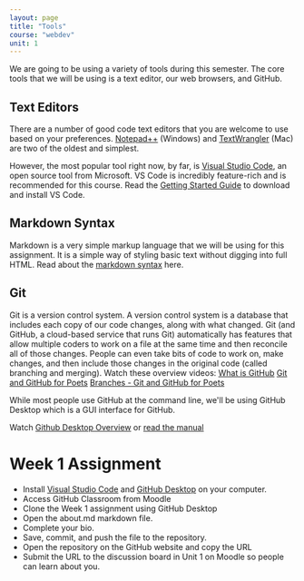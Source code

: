 ```yaml
---
layout: page
title: "Tools"
course: "webdev"
unit: 1
---
```

We are going to be using a variety of tools during this semester. The core tools that we will be using is a text editor, our web browsers, and GitHub.

## Text Editors
There are a number of good code text editors that you are welcome to use based on your preferences. [Notepad++](https://notepad-plus-plus.org/downloads/) (Windows) and [TextWrangler](https://www.barebones.com/products/textwrangler/download.html) (Mac) are two of the oldest and simplest.  

However, the most popular tool right now, by far, is [Visual Studio Code](https://code.visualstudio.com), an open source tool from Microsoft. VS Code is incredibly feature-rich and is recommended for this course. Read the [Getting Started Guide](https://code.visualstudio.com/learn/get-started/basics) to download and install VS Code. 


## Markdown Syntax
Markdown is a very simple markup language that we will be using for this assignment. It is a simple way of styling basic text without digging into full HTML. Read about the [markdown syntax](https://guides.github.com/features/mastering-markdown/) here.

## Git
Git is a version control system. A version control system is a database that includes each copy of our code changes, along with what changed. Git (and GitHub, a cloud-based service that runs Git) automatically has features that allow multiple coders to work on a file at the same time and then reconcile all of those changes. People can even take bits of code to work on, make changes, and then include those changes in the original code (called branching and merging). Watch these overview videos:
[What is GitHub](https://www.youtube.com/watch?v=w3jLJU7DT5E)
[Git and GitHub for Poets](https://www.youtube.com/watch?v=BCQHnlnPusY&list=PLRqwX-V7Uu6ZF9C0YMKuns9sLDzK6zoiV&index=1)
[Branches - Git and GitHub for Poets](https://www.youtube.com/watch?v=oPpnCh7InLY&list=PLRqwX-V7Uu6ZF9C0YMKuns9sLDzK6zoiV&index=2)

While most people use GitHub at the command line, we'll be using GitHub Desktop which is a GUI interface for GitHub.

Watch [Github Desktop Overview](https://www.youtube.com/watch?v=S7f8qJscmRE) or [read the manual](https://docs.github.com/en/free-pro-team@latest/desktop/contributing-and-collaborating-using-github-desktop/adding-and-cloning-repositories)

# Week 1 Assignment
 * Install [Visual Studio Code](https://code.visualstudio.com) and [GitHub Desktop](https://desktop.github.com) on your computer. 
 * Access GitHub Classroom from Moodle
 * Clone the Week 1 assignment using GitHub Desktop
 * Open the about.md markdown file. 
 * Complete your bio.
 * Save, commit, and push the file to the repository.
 * Open the repository on the GitHub website and copy the URL
 * Submit the URL to the discussion board in Unit 1 on Moodle so people can learn about you. 